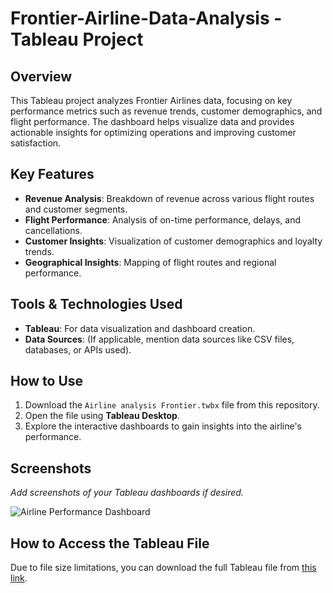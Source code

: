 # Frontier-Airline-Data-Analysis - Tableau Project


## Overview

This Tableau project analyzes Frontier Airlines data, focusing on key performance metrics such as revenue trends, customer demographics, and flight performance. The dashboard helps visualize data and provides actionable insights for optimizing operations and improving customer satisfaction.

## Key Features

- **Revenue Analysis**: Breakdown of revenue across various flight routes and customer segments.
- **Flight Performance**: Analysis of on-time performance, delays, and cancellations.
- **Customer Insights**: Visualization of customer demographics and loyalty trends.
- **Geographical Insights**: Mapping of flight routes and regional performance.

## Tools & Technologies Used

- **Tableau**: For data visualization and dashboard creation.
- **Data Sources**: (If applicable, mention data sources like CSV files, databases, or APIs used).

## How to Use

1. Download the `Airline analysis Frontier.twbx` file from this repository.
2. Open the file using **Tableau Desktop**.
3. Explore the interactive dashboards to gain insights into the airline's performance.

## Screenshots

*Add screenshots of your Tableau dashboards if desired.*

![Airline Performance Dashboard](link_to_screenshot)

## How to Access the Tableau File

Due to file size limitations, you can download the full Tableau file from [this link](https://drive.google.com/file/d/13QAp6-q2eRdw_tdOj6vTEzb60zIoclZv/view?usp=sharing).


